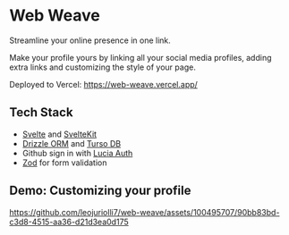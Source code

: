 # Web Weave

Streamline your online presence in one link.

Make your profile yours by linking all your social media profiles, adding extra links and customizing the style of your page.

Deployed to Vercel: https://web-weave.vercel.app/

## Tech Stack

- [Svelte](https://svelte.dev/) and [SvelteKit](https://kit.svelte.dev/)
- [Drizzle ORM](https://orm.drizzle.team/) and [Turso DB](https://turso.tech/)
- Github sign in with [Lucia Auth](https://lucia-auth.com/)
- [Zod](https://zod.dev/) for form validation

## Demo: Customizing your profile



https://github.com/leojuriolli7/web-weave/assets/100495707/90bb83bd-c3d8-4515-aa36-d21d3ea0d175


